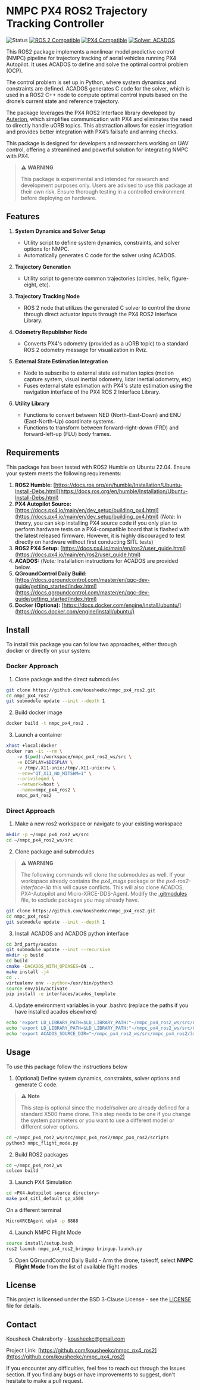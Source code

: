 # NMPC PX4 ROS2 Trajectory Tracking Controller


![Status](https://img.shields.io/badge/Status-Experimental-orange)
[![ROS 2 Compatible](https://img.shields.io/badge/ROS%202-Humble-blue)](https://docs.ros.org/en/humble/index.html)
[![PX4 Compatible](https://img.shields.io/badge/PX4-Main-pink)](https://github.com/PX4/PX4-Autopilot)
[![Solver: ACADOS](https://img.shields.io/badge/Solver-ACADOS-brightgreen)](https://github.com/acados/acados)

This ROS2 package implements a nonlinear model predictive control (NMPC) pipeline for trajectory tracking of aerial vehicles running PX4 Autopilot. It uses ACADOS to define and solve the optimal control problem (OCP).

The control problem is set up in Python, where system dynamics and constraints are defined. ACADOS generates C code for the solver, which is used in a ROS2 C++ node to compute optimal control inputs based on the drone’s current state and reference trajectory.

The package leverages the PX4 ROS2 Interface library developed by [Auterion](https://github.com/Auterion/px4-ros2-interface-lib), which simplifies communication with PX4 and eliminates the need to directly handle uORB topics. This abstraction allows for easier integration and provides better integration with PX4’s failsafe and arming checks.

This package is designed for developers and researchers working on UAV control, offering a streamlined and powerful solution for integrating NMPC with PX4.

> **⚠ WARNING**
> 
> This package is experimental and intended for research and development purposes only. Users are advised to use this package at their own risk. Ensure thorough testing in a controlled environment before deploying on hardware.

## Features
1. **System Dynamics and Solver Setup**  
   - Utility script to define system dynamics, constraints, and solver options for NMPC.  
   - Automatically generates C code for the solver using ACADOS.  

2. **Trajectory Generation**  
   - Utility script to generate common trajectories (circles, helix, figure-eight, etc).  

3. **Trajectory Tracking Node**  
   - ROS 2 node that utilizes the generated C solver to control the drone through direct actuator inputs through the PX4 ROS2 Interface Library.  

4. **Odometry Republisher Node**  
   - Converts PX4's odometry (provided as a uORB topic) to a standard ROS 2 odometry message for visualization in Rviz.  

5. **External State Estimation Integration**  
   - Node to subscribe to external state estimation topics (motion capture system, visual inertial odometry, lidar inertial odometry, etc)
   - Fuses external state estimation with PX4's state estimation using the navigation interface of the PX4 ROS 2 Interface Library.  

6. **Utility Library**  
   - Functions to convert between NED (North-East-Down) and ENU (East-North-Up) coordinate systems.  
   - Functions to transform between forward-right-down (FRD) and forward-left-up (FLU) body frames.  

## Requirements
This package has been tested with ROS2 Humble on Ubuntu 22.04. Ensure your system meets the following requirements:  
  
1. **ROS2 Humble:** [https://docs.ros.org/en/humble/Installation/Ubuntu-Install-Debs.html](https://docs.ros.org/en/humble/Installation/Ubuntu-Install-Debs.html)
2. **PX4 Autopilot Source:** [https://docs.px4.io/main/en/dev_setup/building_px4.html](https://docs.px4.io/main/en/dev_setup/building_px4.html) (*Note:* In theory, you can skip installing PX4 source code if you only plan to perform hardware tests on a PX4-compatible board that is flashed with the latest released firmware. However, it is highly discouraged to test directly on hardware without first conducting SITL tests)
3. **ROS2 PX4 Setup:** [https://docs.px4.io/main/en/ros2/user_guide.html](https://docs.px4.io/main/en/ros2/user_guide.html)
4. **ACADOS:** (*Note:* Installation instructions for ACADOS are provided below.
5. **QGroundControl Daily Build:** [https://docs.qgroundcontrol.com/master/en/qgc-dev-guide/getting_started/index.html](https://docs.qgroundcontrol.com/master/en/qgc-dev-guide/getting_started/index.html)
6. **Docker (Optiona):** [https://docs.docker.com/engine/install/ubuntu/](https://docs.docker.com/engine/install/ubuntu/)

## Install
To install this package you can follow two approaches, either through docker or directly on your system:

### Docker Approach
1. Clone package and the direct submodules
```bash
git clone https://github.com/kousheekc/nmpc_px4_ros2.git
cd nmpc_px4_ros2
git submodule update --init --depth 1
```
2. Build docker image
```bash
docker build -t nmpc_px4_ros2 .
```
3. Launch a container
```bash
xhost +local:docker
docker run -it --rm \                               
    -v $(pwd):/workspace/nmpc_px4_ros2_ws/src \
    -e DISPLAY=$DISPLAY \
    -v /tmp/.X11-unix:/tmp/.X11-unix:rw \
    --env="QT_X11_NO_MITSHM=1" \
    --privileged \
    --network=host \
    --name=nmpc_px4_ros2 \
    nmpc_px4_ros2
```

### Direct Approach
1. Make a new ros2 workspace or navigate to your existing workspace
```bash
mkdir -p ~/nmpc_px4_ros2_ws/src
cd ~/nmpc_px4_ros2_ws/src
```
2. Clone package and submodules
> **⚠ WARNING**
> 
> The following commands will clone the submodules as well. If your workspace already contains the *px4_msgs* package or the *px4-ros2-interface-lib* this will cause conflicts. This will also clone ACADOS, PX4-Autopilot and Micro-XRCE-DDS-Agent. Modify the [.gitmodules](https://github.com/kousheekc/nmpc_px4_ros2/blob/main/.gitmodules) file, to exclude packages you may already have.
```bash
git clone https://github.com/kousheekc/nmpc_px4_ros2.git
cd nmpc_px4_ros2
git submodule update --init --depth 1
```
3. Install ACADOS and ACADOS python interface
```bash
cd 3rd_party/acados
git submodule update --init --recursive
mkdir -p build
cd build
cmake -DACADOS_WITH_QPOASES=ON ..
make install -j4
cd ..
virtualenv env --python=/usr/bin/python3
source env/bin/activate
pip install -e interfaces/acados_template
```

4. Update environment variables in your .bashrc (replace the paths if you have installed acados elsewhere)
```bash
echo 'export LD_LIBRARY_PATH=$LD_LIBRARY_PATH:"~/nmpc_px4_ros2_ws/src/nmpc_px4_ros2/3rd_party/acados/lib"' >> ~/.bashrc
echo 'export LD_LIBRARY_PATH=$LD_LIBRARY_PATH:"~/nmpc_px4_ros2_ws/src/nmpc_px4_ros2/nmpc_px4_ros2/scripts/c_generated_code"' >> ~/.bashrc
echo 'export ACADOS_SOURCE_DIR="~/nmpc_px4_ros2_ws/src/nmpc_px4_ros2/3rd_party/acados"' >> ~/.bashrc
```

## Usage
To use this package follow the instructions below

1. (Optional) Define system dynamics, constraints, solver options and generate C code.
> **⚠ Note**
> 
> This step is optional since the model/solver are already defined for a standard X500 frame drone. This step needs to be one if you change the system parameters or you want to use a different model or different solver options.
```bash
cd ~/nmpc_px4_ros2_ws/src/nmpc_px4_ros2/nmpc_px4_ros2/scripts
python3 nmpc_flight_mode.py
```

2. Build ROS2 packages
```bash
cd ~/nmpc_px4_ros2_ws
colcon build
```

3. Launch PX4 Simulation
```bash
cd <PX4-Autopilot source directory>
make px4_sitl_default gz_x500
```
On a different terminal
```bash
MicroXRCEAgent udp4 -p 8888
```

4. Launch NMPC Flight Mode
```bash
source install/setup.bash
ros2 launch nmpc_px4_ros2_bringup bringup.launch.py
```

5. Open QGroundControl Daily Build - Arm the drone, takeoff, select **NMPC Flight Mode** from the list of available flight modes

## License
This project is licensed under the BSD 3-Clause License - see the [LICENSE](https://github.com/kousheekc/nmpc_px4_ros2/blob/main/LICENSE) file for details.

## Contact
Kousheek Chakraborty - kousheekc@gmail.com

Project Link: [https://github.com/kousheekc/nmpc_px4_ros2](https://github.com/kousheekc/nmpc_px4_ros2)

If you encounter any difficulties, feel free to reach out through the Issues section. If you find any bugs or have improvements to suggest, don't hesitate to make a pull request.
